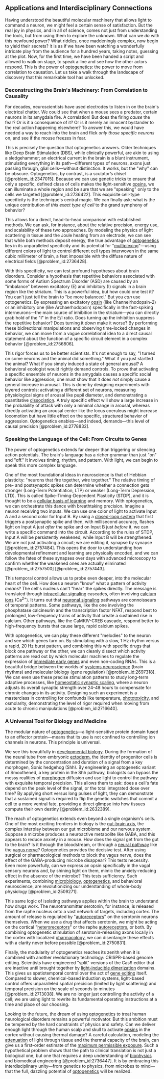 ## Applications and Interdisciplinary Connections

Having understood the beautiful molecular machinery that allows light to command a neuron, we might feel a certain sense of satisfaction. But the real joy in physics, and in all of science, comes not just from understanding the tools, but from using them to explore the unknown. What can we *do* with this newfound power? What riddles, once maddeningly complex, now begin to yield their secrets? It is as if we have been watching a wonderfully intricate play from the audience for a hundred years, taking notes, guessing at the plot. Now, for the first time, we have been handed a script and allowed to walk on stage, to speak a line and see how the other actors respond. This is the power of [optogenetics](@article_id:175202): the power to move from correlation to causation. Let us take a walk through the landscape of discovery that this remarkable tool has unlocked.

### Deconstructing the Brain's Machinery: From Correlation to Causality

For decades, neuroscientists have used electrodes to listen in on the brain's electrical chatter. We could see that when a mouse sees a predator, certain neurons in its amygdala fire. A correlation! But does the firing *cause* the fear? Or is it a consequence of it? Or is it merely an innocent bystander to the real action happening elsewhere? To answer this, we would have needed a way to reach into the brain and flick *only those specific neurons* on, and see if the mouse freezes in fear.

This is precisely the question that optogenetics answers. Older techniques like Deep Brain Stimulation (DBS), while clinically powerful, are akin to using a sledgehammer; an electrical current in the brain is a blunt instrument, stimulating everything in its path—different types of neurons, axons just passing through, glial cells—without distinction. It works, but the "why" can be obscure. Optogenetics, by contrast, is a sculptor’s chisel [@problem_id:2347015]. Because we can use genetic tricks to ensure that only a specific, defined class of cells makes the light-sensitive [opsins](@article_id:190446), we can illuminate a whole region and be sure that we are "speaking" only to the cells we targeted [@problem_id:2736422]. This exquisite cell-type specificity is the technique's central magic. We can finally ask: what is the unique contribution of *this exact type of cell* to the grand symphony of behavior?

This allows for a direct, head-to-head comparison with established methods. We can ask, for instance, about the relative precision, energy use, and scalability of these two approaches. By modeling the physics of light scattering in tissue and the Joule heating from an electrode, we can see that while both methods deposit energy, the true advantage of [optogenetics](@article_id:175202) lies in its unparalleled specificity and its potential for "[multiplexing](@article_id:265740)"—using different colors of light to control different cell types interwoven in the same cubic millimeter of brain, a feat impossible with the diffuse nature of electrical fields [@problem_id:2736428].

With this specificity, we can test profound hypotheses about brain disorders. Consider a hypothesis that repetitive behaviors associated with some forms of Autism Spectrum Disorder (ASD) are caused by an "imbalance" between excitatory (E) and inhibitory (I) signals in a brain region like the striatum. This is a powerful idea, but how could one test it? You can't just tell the brain to "be more balanced." But you *can* use optogenetics. By expressing an excitatory [opsin](@article_id:174195) (like Channelrhodopsin-2) or an inhibitory one (like Archaerhodopsin) specifically in the fast-spiking interneurons—the main source of inhibition in the striatum—you can directly grab hold of the "I" in the E/I ratio. Does turning *up* the inhibition suppress the repetitive behavior? Does turning it *down* make it worse? By performing these bidirectional manipulations and observing time-locked changes in behavior, we can move from a vague correlational idea to a direct causal statement about the function of a specific circuit element in a complex behavior [@problem_id:2756806].

This rigor forces us to be better scientists. It's not enough to say, "I turned on some neurons and the animal did something." What if you just startled the animal? What if you simply induced a state of general arousal? A behavioral ecologist would rightly demand controls. To prove that activating a specific ensemble of neurons in the amygdala causes a specific social behavior like aggression, one must show that it does *not* simply cause a general increase in arousal. This is done by designing experiments with layered controls: activating a different set of neurons, measuring physiological signs of arousal like pupil diameter, and demonstrating a quantitative [dissociation](@article_id:143771). A truly specific effect will show a large increase in the probability of attack with only a minimal change in arousal, whereas directly activating an arousal center like the locus coeruleus might increase locomotion but have little effect on the specific, structured behavior of aggression. Optogenetics enables—and indeed, demands—this level of causal precision [@problem_id:2778832].

### Speaking the Language of the Cell: From Circuits to Genes

The power of optogenetics extends far deeper than triggering or silencing action potentials. The brain's language has a richer grammar than just "on" and "off." It involves timing, rhythm, and pattern. With light, we can begin to speak this more complex language.

One of the most foundational ideas in neuroscience is that of Hebbian plasticity: "neurons that fire together, wire together." The relative timing of pre- and postsynaptic spikes can determine whether a connection gets stronger (Long-Term Potentiation, LTP) or weaker (Long-Term Depression, LTD). This is called Spike-Timing-Dependent Plasticity (STDP), and it is thought to be a [cellular basis of learning](@article_id:176927) and memory. With optogenetics, we can orchestrate this dance with breathtaking precision. Imagine a neuron receiving two inputs. We can use one color of light to activate Input A and a second color for Input B. By using a [closed-loop system](@article_id:272405) that first triggers a postsynaptic spike and then, with millisecond accuracy, flashes light on Input A just *after* the spike and on Input B just *before* it, we can write a specific command into the circuit. According to the rules of STDP, Input A will be persistently weakened, while Input B will be strengthened. We are not just activating a circuit; we are editing it, synapse by synapse [@problem_id:2757484]. This opens the door to understanding how developmental refinement and learning are physically encoded, and we can follow the fates of these synapses over days with advanced microscopy to confirm whether the weakened ones are actually eliminated [@problem_id:2757500] [@problem_id:2757443].

This temporal control allows us to probe even deeper, into the molecular heart of the cell. How does a neuron "know" what a pattern of activity *means*? The cell's nucleus can't "hear" the spikes directly. The message is translated through [intracellular signaling](@article_id:170306) cascades, often involving [calcium ions](@article_id:140034) ($\text{Ca}^{2+}$). It turns out that [neuronal signaling](@article_id:176265) pathways are connoisseurs of temporal patterns. Some pathways, like the one involving the phosphatase calcineurin and the transcription factor NFAT, respond best to prolonged, low-frequency trains of activity that create a sustained rise in calcium. Other pathways, like the CaMKIV-CREB cascade, respond better to high-frequency bursts that cause large, rapid calcium spikes.

With optogenetics, we can play these different "melodies" to the neuron and see which genes turn on. By stimulating with a slow, 1 Hz rhythm versus a rapid, 20 Hz burst pattern, and combining this with specific drugs that block one pathway or the other, we can cleanly dissect which activity patterns are read out by which molecular machines to regulate the expression of [immediate early genes](@article_id:174656) and even non-coding RNAs. This is a beautiful bridge between the worlds of [systems neuroscience](@article_id:173429) (brain rhythms) and molecular biology (gene regulation) [@problem_id:2697318]. We can even use these precise stimulation patterns to study long-term adaptive processes, like [homeostatic synaptic scaling](@article_id:172292), where a neuron adjusts its overall synaptic strength over 24-48 hours to compensate for chronic changes in its activity. Designing such an experiment is a masterclass in controlling for confounds like temperature, [phototoxicity](@article_id:184263), and osmolarity, demonstrating the level of rigor required when moving from acute to chronic manipulations [@problem_id:2716640].

### A Universal Tool for Biology and Medicine

The modular nature of [optogenetics](@article_id:175202)—a light-sensitive protein domain fused to an effector protein—means that its use is not confined to controlling ion channels in neurons. This principle is universal.

We see this beautifully in [developmental biology](@article_id:141368). During the formation of the neural tube from embryonic [ectoderm](@article_id:139845), the identity of progenitor cells is determined by the concentration and duration of a signal from a key morphogen, Sonic hedgehog (Shh). By engineering an optogenetic variant of Smoothened, a key protein in the Shh pathway, biologists can bypass the messy realities of [morphogen](@article_id:271005) diffusion and use light to control the pathway with exquisite temporal precision. This allows them to ask: does a cell's fate depend on the peak level of the signal, or the total integrated dose over time? By applying short versus long pulses of light, they can demonstrate that a sustained signal is required to flip the genetic switches that commit a cell to a more ventral fate, providing a direct glimpse into how tissues compute their own destiny [@problem_id:2632389].

The reach of optogenetics extends even beyond a single organism's cells. One of the most exciting frontiers in biology is the [gut-brain axis](@article_id:142877), the complex interplay between our gut microbiome and our nervous system. Suppose a microbe produces a neuroactive metabolite like GABA, and this appears to reduce anxiety in a mouse. How does the signal get from the gut to the brain? Is it through the bloodstream, or through a [neural pathway](@article_id:152629) like the [vagus nerve](@article_id:149364)? Optogenetics provides the decisive test. After using surgical or pharmacological methods to block the vagus nerve, does the effect of the GABA-producing microbe disappear? This tests necessity. Even more powerfully, can we express an opsin specifically in the vagal sensory neurons and, by shining light on them, mimic the anxiety-reducing effect in the absence of the microbe? This tests sufficiency. Such experiments, combining [microbiology](@article_id:172473), [optogenetics](@article_id:175202), and behavioral neuroscience, are revolutionizing our understanding of whole-body physiology [@problem_id:2509271].

This same logic of isolating pathways applies within the brain to understand how drugs work. The neurotransmitter serotonin, for instance, is released from the raphe nucleus onto a vast network of targets, including cortex. The amount of release is regulated by "[autoreceptors](@article_id:173897)" on the serotonin neurons themselves. When we use a drug that affects serotonin, we might be acting on the cortical "[heteroreceptors](@article_id:163418)" or the raphe [autoreceptors](@article_id:173897), or both. By combining optogenetic stimulation of serotonin-releasing axons locally in the cortex with localized [pharmacology](@article_id:141917), we can disentangle these effects with a clarity never before possible [@problem_id:2750831].

Finally, the modularity of optogenetics reaches its zenith when it is combined with another revolutionary technology: CRISPR-based genome editing. Scientists have engineered "split" versions of the Cas9 editor that are inactive until brought together by [light-inducible dimerization](@article_id:187113) domains. This gives us spatiotemporal control over the act of [gene editing](@article_id:147188) itself. Compared to slower, chemical-based induction systems, light-based control offers unparalleled spatial precision (limited by light scattering) and temporal precision on the scale of seconds to minutes [@problem_id:2713038]. We are no longer just controlling the activity of a cell; we are using light to rewrite its fundamental operating instructions at a time and place of our choosing.

Looking to the future, the dream of using [optogenetics](@article_id:175202) to treat human neurological disorders remains a powerful motivator. But this ambition must be tempered by the hard constraints of physics and safety. Can we deliver enough light through the human scalp and skull to activate [opsins](@article_id:190446) in the cortex without causing thermal damage? A careful calculation, modeling the [attenuation](@article_id:143357) of light through tissue and the thermal capacity of the brain, can give us a first-order estimate of the [maximum permissible exposure](@article_id:162699). Such a hypothetical problem shows that the path to clinical translation is not just a biological one, but one that requires a deep understanding of [biophysics](@article_id:154444) and biomedical engineering [@problem_id:2736447]. It is by embracing this interdisciplinary unity—from genetics to physics, from microbes to mind—that the full, dazzling potential of [optogenetics](@article_id:175202) will be realized.